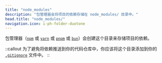 ```yaml
---
title: "node_modules"
description: "包管理器会将项目的依赖存储在 node_modules/ 目录中。"
head.title: "node_modules/"
navigation.icon: i-ph-folder-duotone
---
```


包管理器（[`npm`](https://docs.npmjs.com/cli/commands/npm) 或 [`yarn`](https://yarnpkg.com) 或 [`pnpm`](https://pnpm.io/cli/install) 或 [`bun`](https://bun.sh/package-manager)）会创建这个目录来存储项目的依赖。

::callout
为了避免将依赖推送到你的代码仓库中，你应该将这个目录添加到你的 [`.gitignore`](/docs/guide/directory-structure/gitignore) 文件中。
::
